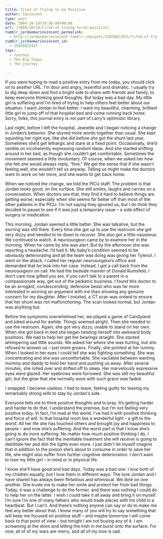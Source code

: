 ```yaml
---
title: Tired of Trying to be Positive
author: lmvincent
type: post
date: 2004-10-10T19:56:00+00:00
url: /2004/10/10/tired-of-trying-to-be-positive/
tumblr_jordanmarinvincent_permalink:
  - http://jordanmarinvincent.tumblr.com/post/15658822425/tired-of-trying-to-be-positive
tumblr_jordanmarinvincent_id:
  - 15658822425
tags:
  - Journey
  - The Big Steps
  - the journey

---
```

If you were hoping to read a positive entry from me today, you should click on to another URL. I&rsquo;m dour and angry, resentful and dramatic. I usually try to dig deep down and find a bright side to share with friends and family, to keep everyone thinking good thoughts. But today was a bad day. My little girl is suffering and I&rsquo;m tired of trying to help others feel better about our situation. I want Jordan to feel better. I want my beautiful, charming, brilliant little girl to jump off of that hospital bed and come running back home. Sorry, folks, this journal entry is not part of Larry&rsquo;s optimistic library.<a name="more"></a>

Last night, before I left the hospital, Jeanette and I began noticing a change in Jordan&rsquo;s behavior. She slurred more words together than usual. She kept squinting her right eye, like she did before she got the shunt last year. Sometimes she&rsquo;d get lethargic and stare at a fixed point. Occasionally, she&rsquo;d ramble on incoherently expressing random ideas. And she started shifting around in her bed, as though she couldn&rsquo;t get comfortable. Sometimes the movement seemed a little involuntary. Of course, when we asked her how she felt she would always reply, &ldquo;fine.&rdquo; We get the sense that if she wasn&rsquo;t feeling well, she wouldn&rsquo;t tell us anyway. Telling us might make the doctors want to work on her more, and she wants to get back home.

When we noticed the change, we told the PICU staff. The problem is that Jordan looks good, on the surface. She still smiles, laughs and carries on a conversation. When doctors see that, they find it hard to believe things are getting worse, especially when she seems far better off than most of the other patients in the PICU. I&rsquo;m not saying they ignored us, but I do think they decided to pause to see if it was just a temporary issue &#8211; a side effect of surgery or medication.

This morning, Jordan seemed a little better. She was talkative, but the slurring was still there. Every time she got up to use the restroom she got very dizzy and needed to lie down to recover. She also got a little nauseous. We continued to watch. A neurosurgeon came by to examine her in the morning. When he came by she was alert. But by the afternoon she was reporting a headache. I&rsquo;d had it. My baby&rsquo;s condition seemed to be obviously deteriorating and all the team was doing was giving her Tylenol. I went on the attack. I called her regular neurosurgeon&rsquo;s office and demanded that he look into her case. Instead, I got a call back from the neurosurgeon on call. He had the bedside manner of Donald Rumsfeld. I don&rsquo;t care how gifted you are, if you can&rsquo;t talk to a parent in a compassionate way, get out of the pediatric business. I found this doctor to be an arrogant, condescending, defensive beast who was far more interested in winning an argument with me than showing any genuine concern for my daughter. After I insisted, a CT scan was orderd to ensure that her shunt was not malfunctioning. The scan looked normal, but Jordan was anything but.

Before the symptoms overwhelmed her, we played a game of Candyland and joked around for awhile. Things seemed alright. Then she needed to use the restroom. Again, she got very dizzy, unable to stand on her own. When she got back in bed she began twisting herself into awkward body positions. We had to help her get her bearings straight. She started whimpering sad little sounds. We asked her where she was hurting, but she refused to answer us &#8211; just more groans. Finally, she pointed at her tummy. When I looked in her eyes I could tell she was fighting something. She was concentrating and she was uncomfortable. She vacilated between wanting mommy and daddy to hold her hand and pushing us away. After several minutes, she rolled over and drifted off to sleep. Her marvelously expressive eyes were glazed. Her eyebrows were furrowed. She was still my beautiful girl, but the glow that she normally wore with such grace was faded.

I snapped. I became useless. I had to leave, feeling guilty for leaving my remarkably strong wife to stay by Jordan&rsquo;s side.

Everyone tells me to think positive thoughts and to pray. It&rsquo;s getting harder and harder to do that. I understand the premise, but I&rsquo;m not feeling very positive today. In fact, I&rsquo;m mad at the world. I&rsquo;ve had it with positive thinking and force of will. In that hospital room lies a wonderful light &#8211; a gift to the world. All her life she has touched others and brought joy and happiness to people &ndash; and now she&rsquo;s suffering. And the worst part is that I know she&rsquo;s going to do more suffering. No matter how much positive thinking I do, I can&rsquo;t ignore the fact that the inevitable treatment she will receive is going to debilitate her and dim the lights even more. I just didn&rsquo;t let myself imagine that in addition to the poison she&rsquo;s about to consume in order to save her life, she might also suffer from further cognitive deterioration. I don&rsquo;t want to lose my little girl &#8211; in mind or in physical life.

I know she&rsquo;ll have good and bad days. Today was a bad one. I love both of my children equally, but I love them in different ways. The love Jordan and I have shared has always been flirtatious and whimsical. We dote on one another. She trusts me to make her smile and protect her from bad things. Today, it was a challenge to do the former, and there was nothing I could do to help her on the latter. I wish I could take it all away and bring it on myself. I&rsquo;m sure I&rsquo;m one of many fathers who would trade places with his child in a heartbeat. But I can&rsquo;t. And there&rsquo;s nothing anyone can say or do to make me feel any better about that. I know many of you will try to say something that will keep me focused on positive stuff &#8211; and maybe tomorrow I will come back to that point of view &#8211; but tonight I am not buying any of it. I am screaming at the skies and letting the Irish in me burst onto the surface. For now, all of of my wars are merry, and all of my love is sad.

<div class="blogger-post-footer">
  <img loading="lazy" width="1" height="1" src="https://blogger.googleusercontent.com/tracker/9039099668816362935-7774034621732646863?l=jordansjourney2.blogspot.com" alt="" />
</div>